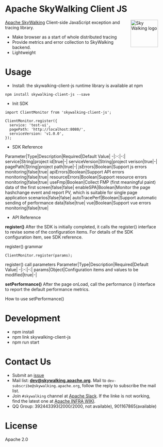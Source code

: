 Apache SkyWalking Client JS
==========

<img src="http://skywalking.apache.org/assets/logo.svg" alt="Sky Walking logo" height="90px" align="right" />

[Apache SkyWalking](https://github.com/apache/skywalking) Client-side JavaScript exception and tracing library.
- Make browser as a start of whole distributed tracing
- Provide metrics and error collection to SkyWalking backend.
- Lightweight

# Usage
* Install: the skywalking-client-js runtime library is available at npm
```
npm install skywalking-client-js --save
```
* Init SDK
```
import ClientMonitor from 'skywalking-client-js';
```
```
ClientMonitor.register({
  service: 'test-ui',
  pagePath: 'http://localhost:8080/',
  serviceVersion: 'v1.0.0',
});
```
* SDK Reference


Parameter|Type|Description|Required|Default Value|
-|:-:|-:|
service|String|project id|true|-|
serviceVersion|String|project verison|true|-|
pagePath|String|project path|true|-|
jsErrors|Boolean|Support js errors monitoring|false|true|
apiErrors|Boolean|Support API errors monitoring|false|true|
resourceErrors|Boolean|Support resource errors monitoring|false|true|
useFmp|Boolean|Collect FMP (first meaningful paint) data of the first screen|false|false|
enableSPA|Boolean|Monitor the page hashchange event and report PV, which is suitable for single page application scenarios|false|false|
autoTracePerf|Boolean|Support automatic sending of performance data|false|true|
vue|Boolean|Support vue errors monitoring|false|true|
  

* API Reference

**register()**
After the SDK is initially completed, it calls the register() interface to revise some of the configuration items. For details of the SDK configuration item, see SDK reference.

register() grammar
```
ClientMonitor.register(params);
```

register() call parameters
Parameter|Type|Description|Required|Default Value|
-|:-:|-:|
params|Object|Configuration items and values to be modified|true|-|

**setPerformance()**
After the page onLoad, call the performance () interface to report the default performance metrics.

How to use setPerformance()


# Development
* npm install
* npm link skywalking-client-js
* npm run start

# Contact Us
* Submit an [issue](https://github.com/apache/skywalking/issues)
* Mail list: **dev@skywalking.apache.org**. Mail to `dev-subscribe@skywalking.apache.org`, follow the reply to subscribe the mail list.
* Join `#skywalking` channel at [Apache Slack](https://join.slack.com/t/the-asf/shared_invite/enQtNzc2ODE3MjI1MDk1LTAyZGJmNTg1NWZhNmVmOWZjMjA2MGUyOGY4MjE5ZGUwOTQxY2Q3MDBmNTM5YTllNGU4M2QyMzQ4M2U4ZjQ5YmY). If the linke is not working, find the latest one at [Apache INFRA WIKI](https://cwiki.apache.org/confluence/display/INFRA/Slack+Guest+Invites).
* QQ Group: 392443393(2000/2000, not available), 901167865(available)

# License
Apache 2.0

